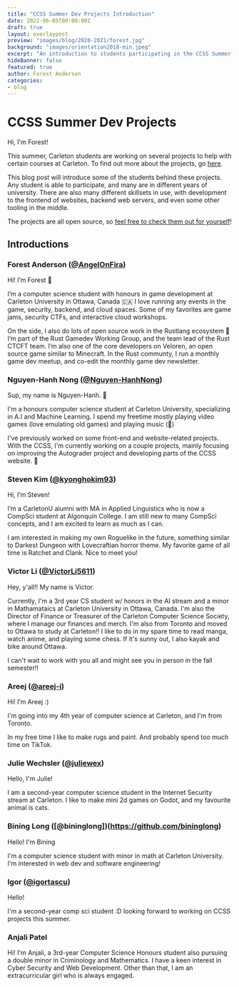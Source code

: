 ```yaml
---
title: "CCSS Summer Dev Projects Introduction"
date: 2022-06-05T00:00:00Z
draft: true
layout: overlaypost
preview: "images/blog/2020-2021/forest.jpg"
background: "images/orientation2018-min.jpeg"
excerpt: "An introduction to students participating in the CCSS Summer Dev Projects"
hideBanner: false
featured: true
author: Forest Anderson
categories:
- blog
---
```


# CCSS Summer Dev Projects

Hi, I'm Forest!

This summer, Carleton students are working on several projects to help with
certain courses at Carleton. To find out more about the projects, go
[here](#todo).

This blog post will introduce some of the students behind these projects. Any
student is able to participate, and many are in different years of university.
There are also many different skillsets in use, with development to the frontend
of websites, backend web servers, and even some other tooling in the middle.

The projects are all open source, so [feel free to check them out for yourself](https://github.com/CarletonComputerScienceSociety?type=source)!

## Introductions

### Forest Anderson ([@AngelOnFira](https://github.com/angelonfira))

Hi! I’m Forest 👋

I’m a computer science student with honours in game development at Carleton
University in Ottawa, Canada 🇨🇦 I love running any events in the game,
security, backend, and cloud spaces. Some of my favorites are game jams,
security CTFs, and interactive cloud workshops.

On the side, I also do lots of open source work in the Rustlang ecosystem 🦀 I’m
part of the Rust Gamedev Working Group, and the team lead of the Rust CTCFT
team. I’m also one of the core developers on Veloren, an open source game
similar to Minecraft. In the Rust communty, I run a monthly game dev meetup, and
co-edit the monthly game dev newsletter.

### Nguyen-Hanh Nong ([@Nguyen-HanhNong](https://github.com/Nguyen-HanhNong))

Sup, my name is Nguyen-Hanh. :handshake:

I'm a honours computer science student at Carleton University, specializing in A.I and Machine Learning.
I spend my freetime mostly playing video games (love emulating old games) and playing music (:musical_keyboard:)

I've previously worked on some front-end and website-related projects. 
With the CCSS, I'm currently working on a couple projects, mainly focusing on improving the Autograder project
and developing parts of the CCSS website. :checkered_flag:	

### Steven Kim ([@kyonghokim93](https://github.com/kyonghokim93))

Hi, I’m Steven!

I’m a CarletonU alumni with MA in Applied Linguistics who is now a CompSci student at Algonquin College. I am still new to many CompSci concepts, and I am excited to learn as much as I can.

I am interested in making my own Roguelike in the future, something similar to Darkest Dungeon with Lovecraftian horror theme. My favorite game of all time is Ratchet and Clank.
Nice to meet you!

### Victor Li ([@VictorLi5611](https://github.com/VictorLi5611))

Hey, y'all!! My name is Victor. 

Currently, I'm a 3rd year CS student w/ honors in the AI stream and a minor in Mathamataics at Carleton University in Ottawa, Canada. I'm also the Director of Finance or Treasurer of the Carleton Computer Science Society, where I manage our finances and merch. I'm also from Toronto and moved to Ottawa to study at Carleton!! I like to do in my spare time to read manga, watch anime, and playing some chess. If it's sunny out, I also kayak and bike around Ottawa. 

I can't wait to work with you all and might see you in person in the fall semester!!

### Areej ([@areej-i](https://github.com/areej-i))

Hi! I’m Areej :)

I'm going into my 4th year of computer science at Carleton, and I'm from Toronto. 

In my free time I like to make rugs and paint. And probably spend too much time on TikTok.

### Julie Wechsler ([@juliewex](https://github.com/ghoulie-jpg))

Hello, I'm Julie!

I am a second-year computer science student in the Internet Security stream at Carleton. I like to make mini 2d games on Godot, and my favourite animal is cats. 

### Bining Long ([@bininglong])(https://github.com/bininglong)

Hello! I'm Bining

I'm a computer science student with minor in math at Carleton University. I'm interested in web dev and software engineering!

### Igor ([@igortascu](https://github.com/igortascu))

Hello!

I'm a second-year comp sci student :D looking forward to working on CCSS projects this summer.

### Anjali Patel 

Hi! I'm Anjali, a 3rd-year Computer Science Honours student 
also pursuing a double minor in Criminology and Mathematics. 
I have a keen interest in Cyber Security and Web Development.
Other than that, I am an extracurricular girl who is always engaged.
